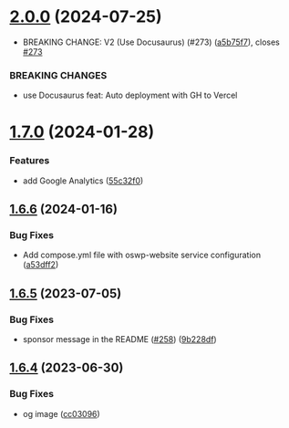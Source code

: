 # [2.0.0](https://github.com/Pradumnasaraf/open-source-with-pradumna/compare/v1.7.0...v2.0.0) (2024-07-25)


* BREAKING CHANGE: V2 (Use Docusaurus) (#273) ([a5b75f7](https://github.com/Pradumnasaraf/open-source-with-pradumna/commit/a5b75f7f9ac65cca28734af20c0f1a6695adc551)), closes [#273](https://github.com/Pradumnasaraf/open-source-with-pradumna/issues/273)


### BREAKING CHANGES

* use Docusaurus
feat: Auto deployment with GH to Vercel



# [1.7.0](https://github.com/Pradumnasaraf/open-source-with-pradumna/compare/v1.6.6...v1.7.0) (2024-01-28)


### Features

* add Google Analytics ([55c32f0](https://github.com/Pradumnasaraf/open-source-with-pradumna/commit/55c32f0cc3393fd73a83b00299b8b0ff3340427f))



## [1.6.6](https://github.com/Pradumnasaraf/open-source-with-pradumna/compare/v1.6.5...v1.6.6) (2024-01-16)


### Bug Fixes

* Add compose.yml file with oswp-website service configuration ([a53dff2](https://github.com/Pradumnasaraf/open-source-with-pradumna/commit/a53dff22288ded48c43d064bc1416c126f6a3c52))



## [1.6.5](https://github.com/Pradumnasaraf/open-source-with-pradumna/compare/v1.6.4...v1.6.5) (2023-07-05)


### Bug Fixes

* sponsor message in the README ([#258](https://github.com/Pradumnasaraf/open-source-with-pradumna/issues/258)) ([9b228df](https://github.com/Pradumnasaraf/open-source-with-pradumna/commit/9b228dfedf009a11cd529c5194a5acb99949fce7))



## [1.6.4](https://github.com/Pradumnasaraf/open-source-with-pradumna/compare/v1.6.3...v1.6.4) (2023-06-30)


### Bug Fixes

* og image ([cc03096](https://github.com/Pradumnasaraf/open-source-with-pradumna/commit/cc030963387b7ccb0ad61f0264eceef88b1c5ea3))



